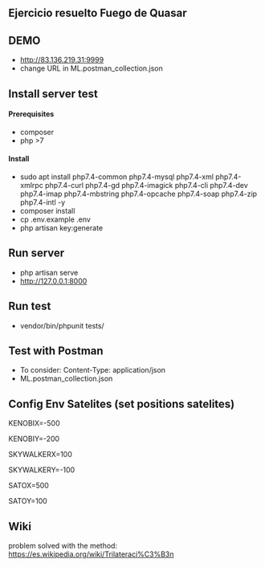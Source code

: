 ## Ejercicio resuelto Fuego de Quasar
## DEMO
* http://83.136.219.31:9999
* change URL in ML.postman_collection.json
## Install server test
#### Prerequisites
* composer
* php >7
#### Install
* sudo apt install php7.4-common php7.4-mysql php7.4-xml php7.4-xmlrpc php7.4-curl php7.4-gd php7.4-imagick php7.4-cli php7.4-dev php7.4-imap php7.4-mbstring php7.4-opcache php7.4-soap php7.4-zip php7.4-intl -y
* composer install 
* cp .env.example .env
* php artisan key:generate
## Run server
* php artisan serve
* http://127.0.0.1:8000
## Run test
* vendor/bin/phpunit tests/
## Test with Postman
* To consider: Content-Type: application/json
* ML.postman_collection.json

## Config Env Satelites (set positions satelites)
KENOBIX=-500

KENOBIY=-200

SKYWALKERX=100

SKYWALKERY=-100

SATOX=500

SATOY=100

## Wiki
problem solved with the method: https://es.wikipedia.org/wiki/Trilateraci%C3%B3n
